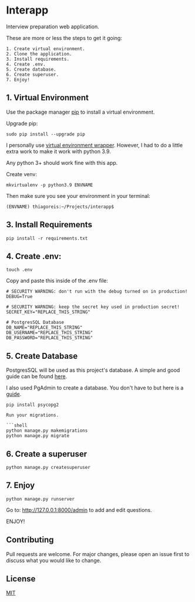 # Interapp

Interview preparation web application.

These are more or less the steps to get it going:
````
1. Create virtual environment.
2. Clone the application.
3. Install requirements.
4. Create .env.
5. Create database.
6. Create superuser.
7. Enjoy!
````


## 1. Virtual Environment

Use the package manager [pip](https://pip.pypa.io/en/stable/) to install a virtual environment.


Upgrade pip:
````shell
sudo pip install --upgrade pip
````


I personally use [virtual environment wrapper](https://virtualenvwrapper.readthedocs.io/en/latest/). However, I had to do a little extra work to make it work with python 3.9. 

Any python 3+ should work fine with this app.



Create venv:
```shell
mkvirtualenv -p python3.9 ENVNAME
```

Then make sure you see your environment in your terminal:

````shell
(ENVNAME) thiagoreis:~/Projects/interapp$ 
````

## 3. Install Requirements

````shell
pip install -r requirements.txt
````

## 4. Create .env:

````shell
touch .env
````
Copy and paste this inside of the .env file:

```
# SECURITY WARNING: don't run with the debug turned on in production!
DEBUG=True

# SECURITY WARNING: keep the secret key used in production secret!
SECRET_KEY="REPLACE_THIS_STRING"

# PostgresSQL Database
DB_NAME="REPLACE_THIS_STRING"
DB_USERNAME="REPLACE_THIS_STRING"
DB_PASSWORD="REPLACE_THIS_STRING"
```

## 5. Create Database

PostgresSQL will be used as this project's database. 
A simple and good guide can be found [here](https://www.geeksforgeeks.org/how-to-use-postgresql-database-in-django/).

I also used PgAdmin to create a database. You don't have to but here is a [guide](https://stackoverflow.com/questions/8200917/postgresql-create-a-new-db-through-pgadmin-ui).

````shell
pip install psycopg2
````

````
Run your migrations.

```shell
python manage.py makemigrations
python manage.py migrate
````

## 6. Create a superuser

````shell
python manage.py createsuperuser
````


## 7. Enjoy

````shell
python manage.py runserver
````
Go to: http://127.0.0.1:8000/admin to add and edit questions.

ENJOY!


## Contributing
Pull requests are welcome. For major changes, please open an issue first to discuss what you would like to change.


## License
[MIT](https://choosealicense.com/licenses/mit/)

